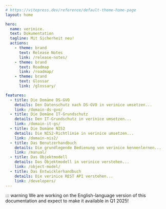 ```yaml
---
# https://vitepress.dev/reference/default-theme-home-page
layout: home

hero:
  name: verinice.
  text: Dokumentation
  tagline: Mit Sicherheit neu!
  actions:
    - theme: brand
      text: Release Notes
      link: /release-notes/
    - theme: brand
      text: Roadmap
      link: /roadmap/
    - theme: brand
      text: Glossar
      link: /glossary/

features:
  - title: Die Domäne DS-GVO
    details: Den Datenschutz nach DS-GVO in verinice umsetzen...
    link: /domain-ds-gvo/
  - title: Die Domäne IT-Grundschutz
    details: Den IT-Grundschutz in verinice umsetzen...
    link: /domain-it-gs/
  - title: Die Domäne NIS2
    details: Die NIS2-Richtlinie in verinice umsetzen...
    link: /domain-nis2/
  - title: Das Benutzerhandbuch 
    details: Die grundlegende Bedienung von verinice kennenlernen...
    link: /manual/
  - title: Das Objektmodell
    details: Das Objektmodell in verinice verstehen...
    link: /object-model/
  - title: Das Entwicklerhandbuch
    details: Die verinice REST API verstehen...
    link: /developers/
---
```


::: warning We are working on the English-language version of this documentation and expect to make it available in Q1 2025!
